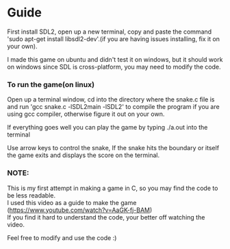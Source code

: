 # Guide

First install SDL2, open up a new terminal, copy and paste the command 'sudo apt-get install libsdl2-dev'.(if you are having issues installing, fix it on your own).

I made this game on ubuntu and didn't test it on windows, but it should work on windows since SDL is cross-platform, you may need to modify the code.

### To run the game(on linux)
Open up a terminal window, cd into the directory where the snake.c file is and run 'gcc snake.c -lSDL2main -lSDL2' to compile the program if you are using gcc compiler, otherwise figure it out on your own.

If everything goes well you can play the game by typing ./a.out into the terminal

Use arrow keys to control the snake, If the snake hits the boundary or itself the game exits and displays the score on the terminal.

### NOTE: 
This is my first attempt in making a game in C, so you may find the code to be less readable.  
I used this video as a guide to make the game (https://www.youtube.com/watch?v=AaGK-fj-BAM)  
If you find it hard to understand the code, your better off watching the video.  


Feel free to modify and use the code :)


